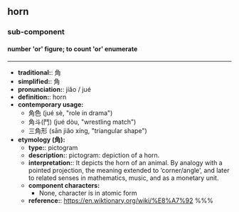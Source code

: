 ## horn
### sub-component
#### number 'or' figure; to count 'or' enumerate
---
- **traditional:**: 角
- **simplified:**: 角
- **pronunciation:**: jiǎo / jué
- **definition:**: horn
- **contemporary usage:**
  - 角色 (jué sè, "role in drama")
  - 角斗(鬥) (jué dòu, "wrestling match")
  - 三角形 (sān jiǎo xíng, "triangular shape")
- **etymology (角):**
  - **type:**: pictogram
  - **description:**: pictogram: depiction of a horn.
  - **interpretation:**: It depicts the horn of an animal. By analogy with a pointed projection, the meaning extended to ‘corner/angle’, and later to related senses in mathematics, music, and as a monetary unit.
  - **component characters:**
    - None, character is in atomic form
  - **reference:**: https://en.wiktionary.org/wiki/%E8%A7%92
%%%